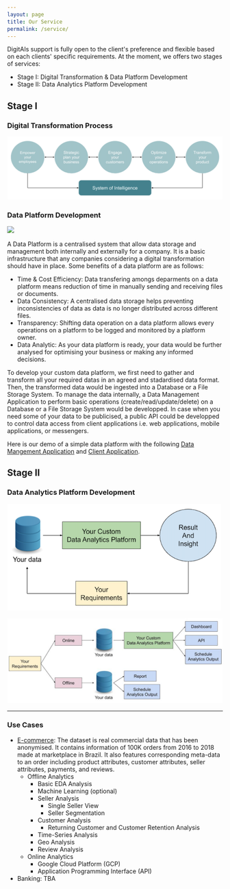 ```yaml
---
layout: page
title: Our Service
permalink: /service/
---
```


DigitAIs support is fully open to the client's preference and flexible based on each clients' specific requirements. At the moment, we offers two stages of services:
* Stage I: Digital Transformation & Data Platform Development
* Stage II: Data Analytics Platform Development

## Stage I

### Digital Transformation Process
![](img/DT.png)

### Data Platform Development

<img src="https://docs.google.com/drawings/d/e/2PACX-1vSUMOm-Edbtx4lr82SmZ8LenvPsdBudDW0Z7658mKNtNBIRQW7kSrPbzcIKnIl8eWdSWebNzQTMc524/pub?w=1152&h=681">

A Data Platform is a centralised system that allow data storage and management both internally and externally for a company. It is a basic infrastructure that any companies considering a digital transformation should have in place. Some benefits of a data platform are as follows:
- Time & Cost Efficiency: Data transfering amongs deparments on a data platform means reduction of time in manually sending and receiving files or documents.
- Data Consistency: A centralised data storage helps preventing inconsistencies of data as data is no longer distributed across different files.
- Transparency: Shifting data operation on a data platform allows every operations on a platform to be logged and monitored by a platform owner.
- Data Analytic: As your data platform is ready, your data would be further analysed for optimising your business or making any informed decisions.

To develop your custom data platform, we first need to gather and transform all your required datas in an agreed and stadardised data format. Then, the transformed data would be ingested into a Database or a File Storage System. To manage the data internally, a Data Management Application to perform basic operations (create/read/update/delete) on a Database or a File Storage System would be developped. In case when you need some of your data to be publicised, a public API could be developped to control data access from client applications i.e. web applications, mobile applications, or messengers.

Here is our demo of a simple data platform with the following [Data Mangement Application](https://product-fastapi-demo.herokuapp.com/product_view) and [Client Application](https://fir-api-client-web.firebaseapp.com/).

## Stage II

### Data Analytics Platform Development
<img src='/img/DAP.png' width='500' height='250'>

![](img/CDAPD.png)

---

### Use Cases
* [E-commerce](https://special-force-analytic.github.io/usecase/): The dataset is real commercial data that has been anonymised. It contains information of 100K orders from 2016 to 2018 made at marketplace in Brazil. It also features corresponding meta-data to an order including product attributes, customer attributes, seller attributes, payments, and reviews.
  * Offline Analytics
    * Basic EDA Analysis
    * Machine Learning (optional)
    * Seller Analysis
      * Single Seller View
      * Seller Segmentation
    * Customer Analysis
      * Returning Customer and Customer Retention Analysis
    * Time-Series Analysis
    * Geo Analysis
    * Review Analysis
  * Online Analytics
    * Google Cloud Platform (GCP)
    * Application Programming Interface (API)
* Banking: TBA
